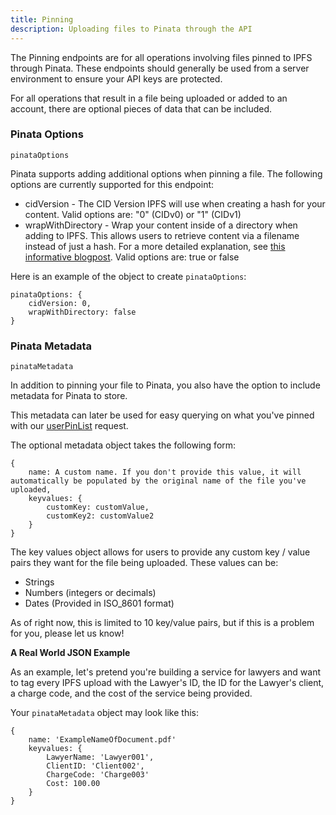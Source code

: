 ```yaml
---
title: Pinning
description: Uploading files to Pinata through the API
---
```


The Pinning endpoints are for all operations involving files pinned to IPFS through Pinata. These endpoints should generally be used from a server environment to ensure your API keys are protected.&#x20;

For all operations that result in a file being uploaded or added to an account, there are optional pieces of data that can be included.&#x20;

### Pinata Options

`pinataOptions`

Pinata supports adding additional options when pinning a file. The following options are currently supported for this endpoint:

* cidVersion - The CID Version IPFS will use when creating a hash for your content. Valid options are: "0" (CIDv0) or "1" (CIDv1)
* wrapWithDirectory - Wrap your content inside of a directory when adding to IPFS. This allows users to retrieve content via a filename instead of just a hash. For a more detailed explanation, see [this informative blogpost](https://flyingzumwalt.gitbooks.io/decentralized-web-primer/content/files-on-ipfs/lessons/wrap-directories-around-content.html). Valid options are: true or false

Here is an example of the object to create `pinataOptions`:

```
pinataOptions: {
    cidVersion: 0,
    wrapWithDirectory: false
}
```

### Pinata Metadata

`pinataMetadata`

In addition to pinning your file to Pinata, you also have the option to include metadata for Pinata to store.

This metadata can later be used for easy querying on what you've pinned with our [userPinList](broken-reference) request.

The optional metadata object takes the following form:

```
{
    name: A custom name. If you don't provide this value, it will automatically be populated by the original name of the file you've uploaded,
    keyvalues: {
        customKey: customValue,
        customKey2: customValue2
    }
}
```

The key values object allows for users to provide any custom key / value pairs they want for the file being uploaded. These values can be:

* Strings
* Numbers (integers or decimals)
* Dates (Provided in ISO\_8601 format)

As of right now, this is limited to 10 key/value pairs, but if this is a problem for you, please let us know!

**A Real World JSON Example**

As an example, let's pretend you're building a service for lawyers and want to tag every IPFS upload with the Lawyer's ID, the ID for the Lawyer's client, a charge code, and the cost of the service being provided.

Your `pinataMetadata` object may look like this:

```
{
    name: 'ExampleNameOfDocument.pdf'
    keyvalues: {
        LawyerName: 'Lawyer001',
        ClientID: 'Client002',
        ChargeCode: 'Charge003'
        Cost: 100.00
    }
}
```
